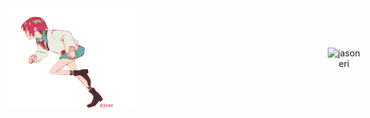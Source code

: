 <div align="center">

<div style="display: flex; justify-content: center; align-items: center; gap: 300px;">
  <img src="/assets/machu_run.gif" alt="machu_run" />
  <img width="360em" src="https://github-readme-stats.vercel.app/api?username=jasoneri&show_icons=true&bg_color=60,ef4057,cf4057,c44490&title_color=4df5b4&hide_border=true&icon_color=e9ede1&text_color=e9ede1" alt="jasoneri" />
</div>

</div>